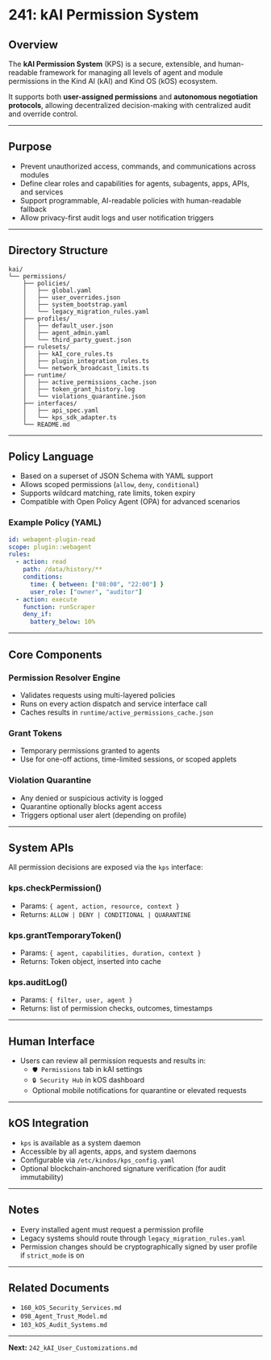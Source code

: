 # 241: kAI Permission System

## Overview

The **kAI Permission System** (KPS) is a secure, extensible, and human-readable framework for managing all levels of agent and module permissions in the Kind AI (kAI) and Kind OS (kOS) ecosystem.

It supports both **user-assigned permissions** and **autonomous negotiation protocols**, allowing decentralized decision-making with centralized audit and override control.

---

## Purpose

- Prevent unauthorized access, commands, and communications across modules
- Define clear roles and capabilities for agents, subagents, apps, APIs, and services
- Support programmable, AI-readable policies with human-readable fallback
- Allow privacy-first audit logs and user notification triggers

---

## Directory Structure

```
kai/
└── permissions/
    ├── policies/
    │   ├── global.yaml
    │   ├── user_overrides.json
    │   ├── system_bootstrap.yaml
    │   └── legacy_migration_rules.yaml
    ├── profiles/
    │   ├── default_user.json
    │   ├── agent_admin.yaml
    │   └── third_party_guest.json
    ├── rulesets/
    │   ├── kAI_core_rules.ts
    │   ├── plugin_integration_rules.ts
    │   └── network_broadcast_limits.ts
    ├── runtime/
    │   ├── active_permissions_cache.json
    │   ├── token_grant_history.log
    │   └── violations_quarantine.json
    ├── interfaces/
    │   ├── api_spec.yaml
    │   └── kps_sdk_adapter.ts
    └── README.md
```

---

## Policy Language

- Based on a superset of JSON Schema with YAML support
- Allows scoped permissions (`allow`, `deny`, `conditional`)
- Supports wildcard matching, rate limits, token expiry
- Compatible with Open Policy Agent (OPA) for advanced scenarios

### Example Policy (YAML)

```yaml
id: webagent-plugin-read
scope: plugin::webagent
rules:
  - action: read
    path: /data/history/**
    conditions:
      time: { between: ["08:00", "22:00"] }
      user_role: ["owner", "auditor"]
  - action: execute
    function: runScraper
    deny_if:
      battery_below: 10%
```

---

## Core Components

### Permission Resolver Engine

- Validates requests using multi-layered policies
- Runs on every action dispatch and service interface call
- Caches results in `runtime/active_permissions_cache.json`

### Grant Tokens

- Temporary permissions granted to agents
- Use for one-off actions, time-limited sessions, or scoped applets

### Violation Quarantine

- Any denied or suspicious activity is logged
- Quarantine optionally blocks agent access
- Triggers optional user alert (depending on profile)

---

## System APIs

All permission decisions are exposed via the `kps` interface:

### kps.checkPermission()

- Params: `{ agent, action, resource, context }`
- Returns: `ALLOW | DENY | CONDITIONAL | QUARANTINE`

### kps.grantTemporaryToken()

- Params: `{ agent, capabilities, duration, context }`
- Returns: Token object, inserted into cache

### kps.auditLog()

- Params: `{ filter, user, agent }`
- Returns: list of permission checks, outcomes, timestamps

---

## Human Interface

- Users can review all permission requests and results in:
  - `🛡️ Permissions` tab in kAI settings
  - `🔒 Security Hub` in kOS dashboard
  - Optional mobile notifications for quarantine or elevated requests

---

## kOS Integration

- `kps` is available as a system daemon
- Accessible by all agents, apps, and system daemons
- Configurable via `/etc/kindos/kps_config.yaml`
- Optional blockchain-anchored signature verification (for audit immutability)

---

## Notes

- Every installed agent must request a permission profile
- Legacy systems should route through `legacy_migration_rules.yaml`
- Permission changes should be cryptographically signed by user profile if `strict_mode` is on

---

## Related Documents

- `160_kOS_Security_Services.md`
- `098_Agent_Trust_Model.md`
- `103_kOS_Audit_Systems.md`

---

**Next:** `242_kAI_User_Customizations.md`

